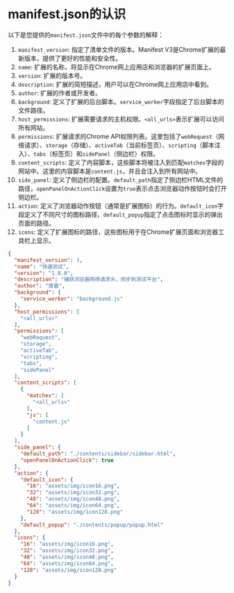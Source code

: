 # manifest.json的认识

以下是您提供的`manifest.json`文件中的每个参数的解释：

1. `manifest_version`: 指定了清单文件的版本。Manifest V3是Chrome扩展的最新版本，提供了更好的性能和安全性。
2. `name`: 扩展的名称，将显示在Chrome网上应用店和浏览器的扩展页面上。
3. `version`: 扩展的版本号。
4. `description`: 扩展的简短描述，用户可以在Chrome网上应用店中看到。
5. `author`: 扩展的作者或开发者。
6. `background`: 定义了扩展的后台脚本。`service_worker`字段指定了后台脚本的文件路径。
7. `host_permissions`: 扩展需要请求的主机权限。`<all_urls>`表示扩展可以访问所有网站。
8. `permissions`: 扩展请求的Chrome API权限列表。这里包括了`webRequest`（网络请求）、`storage`（存储）、`activeTab`（当前标签页）、`scripting`（脚本注入）、`tabs`（标签页）和`sidePanel`（侧边栏）权限。
9. `content_scripts`: 定义了内容脚本，这些脚本将被注入到匹配`matches`字段的网站中。这里的内容脚本是`content.js`，并且会注入到所有网站中。
10. `side_panel`: 定义了侧边栏的配置。`default_path`指定了侧边栏HTML文件的路径，`openPanelOnActionClick`设置为`true`表示点击浏览器动作按钮时会打开侧边栏。
11. `action`: 定义了浏览器动作按钮（通常是扩展图标）的行为。`default_icon`字段定义了不同尺寸的图标路径，`default_popup`指定了点击图标时显示的弹出页面的路径。
12. `icons`: 定义了扩展图标的路径，这些图标用于在Chrome扩展页面和浏览器工具栏上显示。

```json
{
  "manifest_version": 3,
  "name": "快速测试",
  "version": "1.0.0",
  "description": "捕获浏览器网络请求头，同步到测试平台",
  "author": "唐雷",
  "background": {
    "service_worker": "background.js"
  },
  "host_permissions": [
    "<all_urls>"
  ],
  "permissions": [
    "webRequest",
    "storage",
    "activeTab",
    "scripting",
    "tabs",
    "sidePanel"
  ],
  "content_scripts": [
    {
      "matches": [
        "<all_urls>"
      ],
      "js": [
        "content.js"
      ]
    }
  ],
  "side_panel": {
    "default_path": "./contents/sidebar/sidebar.html",
    "openPanelOnActionClick": true
  },
  "action": {
    "default_icon": {
      "16": "assets/img/icon16.png",
      "32": "assets/img/icon32.png",
      "48": "assets/img/icon48.png",
      "64": "assets/img/icon64.png",
      "128": "assets/img/icon128.png"
    },
    "default_popup": "./contents/popup/popup.html"
  },
  "icons": {
    "16": "assets/img/icon16.png",
    "32": "assets/img/icon32.png",
    "48": "assets/img/icon48.png",
    "64": "assets/img/icon64.png",
    "128": "assets/img/icon128.png"
  }
}
```

